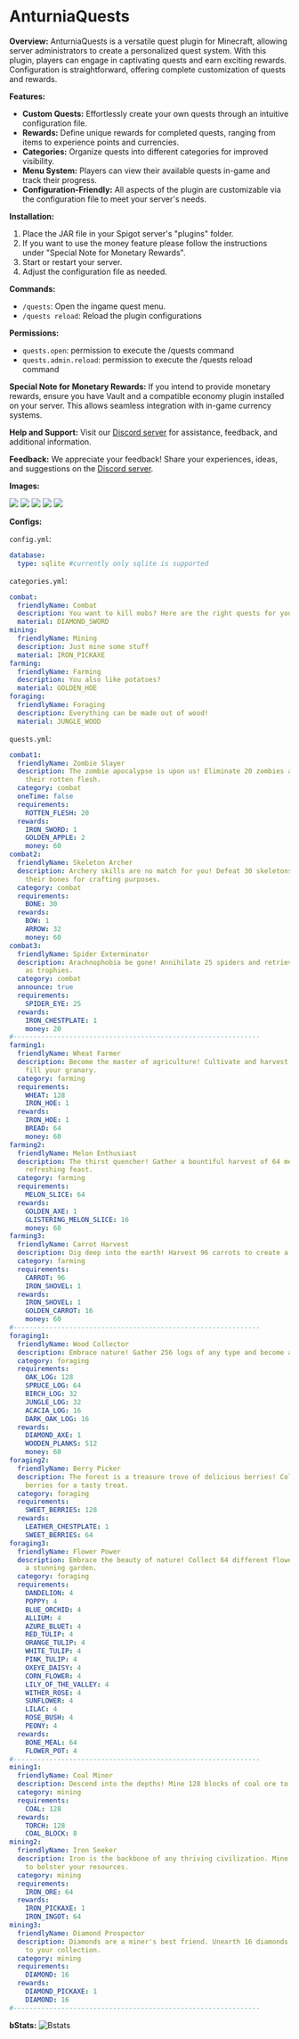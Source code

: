 # AnturniaQuests  
**Overview:**
AnturniaQuests is a versatile quest plugin for Minecraft, allowing server administrators to create a personalized quest system. With this plugin, players can engage in captivating quests and earn exciting rewards. Configuration is straightforward, offering complete customization of quests and rewards.

**Features:**
- **Custom Quests:** Effortlessly create your own quests through an intuitive configuration file.
- **Rewards:** Define unique rewards for completed quests, ranging from items to experience points and currencies.
- **Categories:** Organize quests into different categories for improved visibility.
- **Menu System:** Players can view their available quests in-game and track their progress.
- **Configuration-Friendly:** All aspects of the plugin are customizable via the configuration file to meet your server's needs.

**Installation:**
1. Place the JAR file in your Spigot server's "plugins" folder.
2. If you want to use the money feature please follow the instructions under "Special Note for Monetary Rewards".
3. Start or restart your server.
4. Adjust the configuration file as needed.

**Commands:**
- `/quests`: Open the ingame quest menu.
- `/quests reload`: Reload the plugin configurations

**Permissions:**
- `quests.open`: permission to execute the /quests command
- `quests.admin.reload`: permission to execute the /quests reload command

**Special Note for Monetary Rewards:**
If you intend to provide monetary rewards, ensure you have Vault and a compatible economy plugin installed on your server. This allows seamless integration with in-game currency systems.

**Help and Support:**
Visit our [Discord server](https://discord.gg/89Dv8rqkpC) for assistance, feedback, and additional information.

**Feedback:**
We appreciate your feedback! Share your experiences, ideas, and suggestions on the [Discord server](https://discord.gg/89Dv8rqkpC).

**Images:**

![](https://i.imgur.com/x9SDfyR.png)
![](https://i.imgur.com/s7kweus.png)
![](https://i.imgur.com/gASsAKD.png)
![](https://i.imgur.com/U2UJC6p.png)
![](https://i.imgur.com/vLlW5TS.png)

**Configs:**

`config.yml`:
``` yml
database:
  type: sqlite #currently only sqlite is supported
```
`categories.yml`:
``` yml
combat:
  friendlyName: Combat
  description: You want to kill mobs? Here are the right quests for you!
  material: DIAMOND_SWORD
mining:
  friendlyName: Mining
  description: Just mine some stuff
  material: IRON_PICKAXE
farming:
  friendlyName: Farming
  description: You also like potatoes?
  material: GOLDEN_HOE
foraging:
  friendlyName: Foraging
  description: Everything can be made out of wood!
  material: JUNGLE_WOOD
```

`quests.yml`:
``` yml
combat1:
  friendlyName: Zombie Slayer
  description: The zombie apocalypse is upon us! Eliminate 20 zombies and collect
    their rotten flesh.
  category: combat
  oneTime: false
  requirements:
    ROTTEN_FLESH: 20
  rewards:
    IRON_SWORD: 1
    GOLDEN_APPLE: 2
    money: 60
combat2:
  friendlyName: Skeleton Archer
  description: Archery skills are no match for you! Defeat 30 skeletons and gather
    their bones for crafting purposes.
  category: combat
  requirements:
    BONE: 30
  rewards:
    BOW: 1
    ARROW: 32
    money: 60
combat3:
  friendlyName: Spider Exterminator
  description: Arachnophobia be gone! Annihilate 25 spiders and retrieve their eyes
    as trophies.
  category: combat
  announce: true
  requirements:
    SPIDER_EYE: 25
  rewards:
    IRON_CHESTPLATE: 1
    money: 20
#--------------------------------------------------------------
farming1:
  friendlyName: Wheat Farmer
  description: Become the master of agriculture! Cultivate and harvest 128 wheat to
    fill your granary.
  category: farming
  requirements:
    WHEAT: 128
    IRON_HOE: 1
  rewards:
    IRON_HOE: 1
    BREAD: 64
    money: 60
farming2:
  friendlyName: Melon Enthusiast
  description: The thirst quencher! Gather a bountiful harvest of 64 melons for a
    refreshing feast.
  category: farming
  requirements:
    MELON_SLICE: 64
  rewards:
    GOLDEN_AXE: 1
    GLISTERING_MELON_SLICE: 16
    money: 60
farming3:
  friendlyName: Carrot Harvest
  description: Dig deep into the earth! Harvest 96 carrots to create a carrot paradise.
  category: farming
  requirements:
    CARROT: 96
    IRON_SHOVEL: 1
  rewards:
    IRON_SHOVEL: 1
    GOLDEN_CARROT: 16
    money: 60
#--------------------------------------------------------------
foraging1:
  friendlyName: Wood Collector
  description: Embrace nature! Gather 256 logs of any type and become a master lumberjack.
  category: foraging
  requirements:
    OAK_LOG: 128
    SPRUCE_LOG: 64
    BIRCH_LOG: 32
    JUNGLE_LOG: 32
    ACACIA_LOG: 16
    DARK_OAK_LOG: 16
  rewards:
    DIAMOND_AXE: 1
    WOODEN_PLANKS: 512
    money: 60
foraging2:
  friendlyName: Berry Picker
  description: The forest is a treasure trove of delicious berries! Collect 128 sweet
    berries for a tasty treat.
  category: foraging
  requirements:
    SWEET_BERRIES: 128
  rewards:
    LEATHER_CHESTPLATE: 1
    SWEET_BERRIES: 64
foraging3:
  friendlyName: Flower Power
  description: Embrace the beauty of nature! Collect 64 different flowers and create
    a stunning garden.
  category: foraging
  requirements:
    DANDELION: 4
    POPPY: 4
    BLUE_ORCHID: 4
    ALLIUM: 4
    AZURE_BLUET: 4
    RED_TULIP: 4
    ORANGE_TULIP: 4
    WHITE_TULIP: 4
    PINK_TULIP: 4
    OXEYE_DAISY: 4
    CORN_FLOWER: 4
    LILY_OF_THE_VALLEY: 4
    WITHER_ROSE: 4
    SUNFLOWER: 4
    LILAC: 4
    ROSE_BUSH: 4
    PEONY: 4
  rewards:
    BONE_MEAL: 64
    FLOWER_POT: 4
#--------------------------------------------------------------
mining1:
  friendlyName: Coal Miner
  description: Descend into the depths! Mine 128 blocks of coal ore to fuel your adventures.
  category: mining
  requirements:
    COAL: 128
  rewards:
    TORCH: 128
    COAL_BLOCK: 8
mining2:
  friendlyName: Iron Seeker
  description: Iron is the backbone of any thriving civilization. Mine 64 iron ore
    to bolster your resources.
  category: mining
  requirements:
    IRON_ORE: 64
  rewards:
    IRON_PICKAXE: 1
    IRON_INGOT: 64
mining3:
  friendlyName: Diamond Prospector
  description: Diamonds are a miner's best friend. Unearth 16 diamonds to add sparkle
    to your collection.
  category: mining
  requirements:
    DIAMOND: 16
  rewards:
    DIAMOND_PICKAXE: 1
    DIAMOND: 16
#--------------------------------------------------------------
```

**bStats:**
![Bstats](https://bstats.org/signatures/bukkit/AnturniaQuests.svg)
